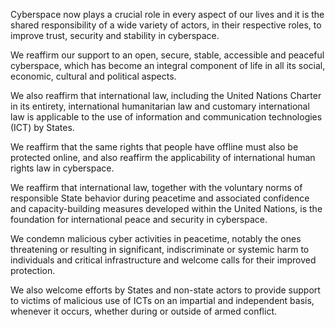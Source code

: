 Cyberspace now plays a crucial role in every aspect of our lives and
it is the shared responsibility of a wide variety of actors, in their
respective roles, to improve trust, security and stability in
cyberspace.

We reaffirm our support to an open, secure, stable, accessible and
peaceful cyberspace, which has become an integral component of
life in all its social, economic, cultural and political aspects.

We also reaffirm that international law, including the United Nations
Charter in its entirety, international humanitarian law and customary
international law is applicable to the use of information and
communication technologies (ICT) by States.

We reaffirm that the same rights that people have offline must also
be protected online, and also reaffirm the applicability of
international human rights law in cyberspace.

We reaffirm that international law, together with the voluntary norms
of responsible State behavior during peacetime and associated
confidence and capacity-building measures developed within the
United Nations, is the foundation for international peace and security
in cyberspace.

We condemn malicious cyber activities in peacetime, notably the
ones threatening or resulting in significant, indiscriminate or
systemic harm to individuals and critical infrastructure and welcome
calls for their improved protection.

We also welcome efforts by States and non-state actors to provide
support to victims of malicious use of ICTs on an impartial and
independent basis, whenever it occurs, whether during or outside of
armed conflict.
